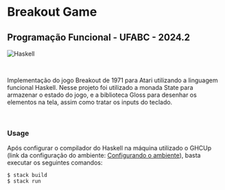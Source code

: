 # Breakout Game
## Programação Funcional - UFABC - 2024.2

![Haskell](https://img.shields.io/badge/Haskell-5e5086?style=for-the-badge&logo=haskell&logoColor=white)

<br />

Implementação do jogo Breakout de 1971 para Atari utilizando a linguagem funcional Haskell. Nesse projeto foi utilizado a monada State para armazenar o estado do jogo, e a biblioteca Gloss para desenhar os elementos na tela, assim como tratar os inputs do teclado.

 <br />
 
### Usage

Após configurar o compilador do Haskell na máquina utilizado o GHCUp (link da configuração do ambiente: [Configurando o ambiente](https://haskell.pesquisa.ufabc.edu.br/haskell/00.bootstraping/)), basta executar os seguintes comandos:

```
$ stack build
$ stack run
```
